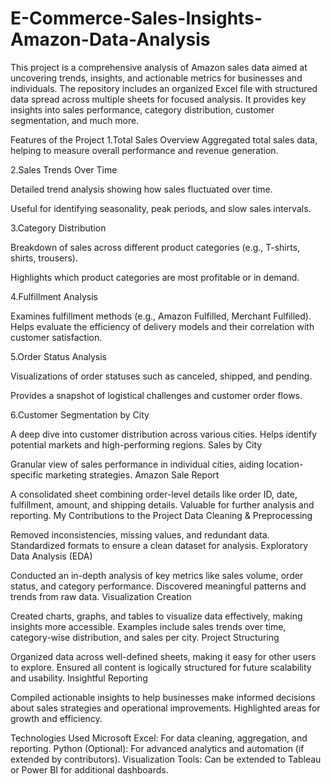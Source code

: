 # E-Commerce-Sales-Insights-Amazon-Data-Analysis

This project is a comprehensive analysis of Amazon sales data aimed at uncovering trends, insights, and actionable metrics for businesses and individuals. The repository includes an organized Excel file with structured data spread across multiple sheets for focused analysis. It provides key insights into sales performance, category distribution, customer segmentation, and much more.

Features of the Project
1.Total Sales Overview
Aggregated total sales data, helping to measure overall performance and revenue generation.

2.Sales Trends Over Time

Detailed trend analysis showing how sales fluctuated over time.

Useful for identifying seasonality, peak periods, and slow sales intervals.

3.Category Distribution

Breakdown of sales across different product categories (e.g., T-shirts, shirts, trousers).

Highlights which product categories are most profitable or in demand.

4.Fulfillment Analysis

Examines fulfillment methods (e.g., Amazon Fulfilled, Merchant Fulfilled).
Helps evaluate the efficiency of delivery models and their correlation with customer satisfaction.

5.Order Status Analysis

Visualizations of order statuses such as canceled, shipped, and pending.

Provides a snapshot of logistical challenges and customer order flows.

6.Customer Segmentation by City

A deep dive into customer distribution across various cities.
Helps identify potential markets and high-performing regions.
Sales by City

Granular view of sales performance in individual cities, aiding location-specific marketing strategies.
Amazon Sale Report

A consolidated sheet combining order-level details like order ID, date, fulfillment, amount, and shipping details.
Valuable for further analysis and reporting.
My Contributions to the Project
Data Cleaning & Preprocessing

Removed inconsistencies, missing values, and redundant data.
Standardized formats to ensure a clean dataset for analysis.
Exploratory Data Analysis (EDA)

Conducted an in-depth analysis of key metrics like sales volume, order status, and category performance.
Discovered meaningful patterns and trends from raw data.
Visualization Creation

Created charts, graphs, and tables to visualize data effectively, making insights more accessible.
Examples include sales trends over time, category-wise distribution, and sales per city.
Project Structuring

Organized data across well-defined sheets, making it easy for other users to explore.
Ensured all content is logically structured for future scalability and usability.
Insightful Reporting

Compiled actionable insights to help businesses make informed decisions about sales strategies and operational improvements.
Highlighted areas for growth and efficiency.

Technologies Used
Microsoft Excel: For data cleaning, aggregation, and reporting.
Python (Optional): For advanced analytics and automation (if extended by contributors).
Visualization Tools: Can be extended to Tableau or Power BI for additional dashboards.
